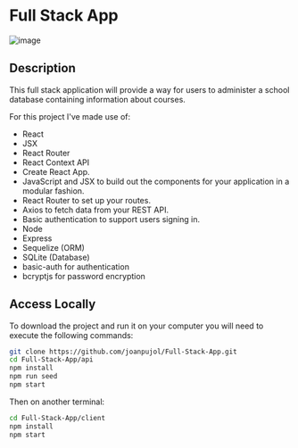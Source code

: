 # Full Stack App

![image](https://user-images.githubusercontent.com/6762884/66596847-eec82e00-eb9d-11e9-8f54-8d2ebe76a5a0.png)

## Description

This full stack application will provide a way for users to administer a school database containing information about courses.

For this project I've made use of:
- React
- JSX
- React Router
- React Context API
- Create React App.
- JavaScript and JSX to build out the components for your application in a modular fashion.
- React Router to set up your routes.
- Axios to fetch data from your REST API.
- Basic authentication to support users signing in.
- Node
- Express
- Sequelize (ORM)
- SQLite (Database)
- basic-auth for authentication
- bcryptjs for password encryption

## Access Locally

To download the project and run it on your computer you will need to execute the following commands:

```bash
git clone https://github.com/joanpujol/Full-Stack-App.git
cd Full-Stack-App/api
npm install
npm run seed
npm start
```

Then on another terminal:

```bash
cd Full-Stack-App/client
npm install
npm start
```
